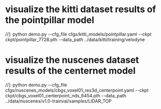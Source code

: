 # visualize the kitti dataset results of the pointpillar model

//]: python demo.py --cfg_file cfgs/kitti_models/pointpillar.yaml --ckpt ckpt/pointpillar_7728.pth --data_path ../data/kitti/training/velodyne

# visualize the nuscenes dataset results of the centernet model

//]: python demo.py --cfg_file cfgs/nuscenes_models/cbgs_voxel01_res3d_centerpoint.yaml --ckpt ckpt/cbgs_voxel01_centerpoint_nds_6454.pth --data_path ../data/nuscenes/v1.0-trainval/samples/LIDAR_TOP